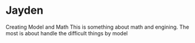 # Jayden
Creating Model and Math
This is something about math and engining.
The most is about handle the difficult things by model

